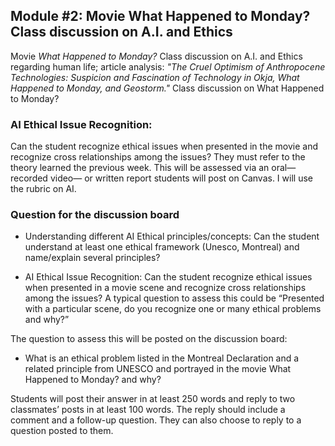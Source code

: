 ## Module #2: Movie What Happened to Monday? Class discussion on A.I. and Ethics
Movie *What Happened to Monday?* Class discussion on A.I. and Ethics regarding human life; article analysis: *"The Cruel Optimism of Anthropocene Technologies: Suspicion and Fascination of Technology in Okja, What Happened to Monday, and Geostorm."* 
Class discussion on What Happened to Monday? 

### AI Ethical Issue Recognition: 
Can the student recognize ethical issues when presented in the movie and recognize cross relationships among the issues? They must refer to the theory learned the previous week.
This will be assessed via an oral—recorded video— or written report students will post on Canvas. I will use the rubric on AI.
### Question for the discussion board
* Understanding different AI Ethical principles/concepts: Can the student understand at least one ethical framework (Unesco, Montreal) and name/explain several principles? 


* AI Ethical Issue Recognition: Can the student recognize ethical issues when presented in a movie scene and recognize cross relationships among the issues? A typical question to assess this could be “Presented with a particular scene, do you recognize one or many ethical problems and why?”

The question to assess this will be posted on the discussion board: 
* What is an ethical problem listed in the Montreal Declaration and a related principle from UNESCO and portrayed in the movie What Happened to Monday? and why?
  
 Students will post their answer in at least 250 words and reply to two classmates’ posts in at least 100 words. The reply should include a comment and a follow-up question. They can also choose to reply to a question posted to them.


